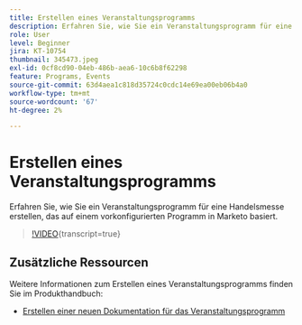 ```yaml
---
title: Erstellen eines Veranstaltungsprogramms
description: Erfahren Sie, wie Sie ein Veranstaltungsprogramm für eine Handelsmesse erstellen, das auf einem vorkonfigurierten Programm in Marketo basiert.
role: User
level: Beginner
jira: KT-10754
thumbnail: 345473.jpeg
exl-id: 0cf8cd90-04eb-486b-aea6-10c6b8f62298
feature: Programs, Events
source-git-commit: 63d4aea1c818d35724c0cdc14e69ea00eb06b4a0
workflow-type: tm+mt
source-wordcount: '67'
ht-degree: 2%

---
```


# Erstellen eines Veranstaltungsprogramms

Erfahren Sie, wie Sie ein Veranstaltungsprogramm für eine Handelsmesse erstellen, das auf einem vorkonfigurierten Programm in Marketo basiert.

>[!VIDEO](https://video.tv.adobe.com/v/345473/?quality=12&learn=on){transcript=true}

## Zusätzliche Ressourcen

Weitere Informationen zum Erstellen eines Veranstaltungsprogramms finden Sie im Produkthandbuch:

* [Erstellen einer neuen Dokumentation für das Veranstaltungsprogramm](https://experienceleague.adobe.com/docs/marketo/using/product-docs/demand-generation/events/understanding-events/create-a-new-event-program.html?lang=de)
